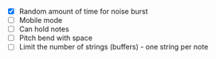 - [x] Random amount of time for noise burst
- [ ] Mobile mode
- [ ] Can hold notes
- [ ] Pitch bend with space
- [ ] Limit the number of strings (buffers) - one string per note